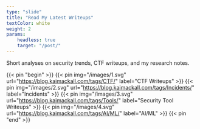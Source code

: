 ```yaml
---
type: "slide"
title: "Read My Latest Writeups"
textColor: white
weight: 2
params:
    headless: true
    target: "/post/"
---
```


Short analyses on security trends, CTF writeups, and my research notes.

{{< pin "begin" >}}
{{< pin img="/images/1.svg" url="https://blog.kaimackall.com/tags/CTF/" label="CTF Writeups" >}}
{{< pin img="/images/2.svg" url="https://blog.kaimackall.com/tags/Incidents/" label="Incidents" >}}
{{< pin img="/images/3.svg" url="https://blog.kaimackall.com/tags/Tools/" label="Security Tool Writeups" >}}
{{< pin img="/images/4.svg" url="https://blog.kaimackall.com/tags/AI/ML/" label="AI/ML" >}}
{{< pin "end" >}}


